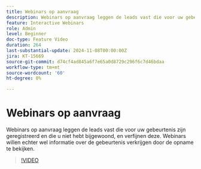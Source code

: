 ```yaml
---
title: Webinars op aanvraag
description: Webinars op aanvraag leggen de leads vast die voor uw gebeurtenis zijn geregistreerd en die u niet hebt bijgewoond, en verfijnen deze. Webinars willen echter wel informatie over de gebeurtenis verkrijgen door de opname te bekijken.
feature: Interactive Webinars
role: Admin
level: Beginner
doc-type: Feature Video
duration: 264
last-substantial-update: 2024-11-08T00:00:00Z
jira: KT-15669
source-git-commit: d74cf4ad845a6f7e65a0d8729c296f6c7d46bdaa
workflow-type: tm+mt
source-wordcount: '60'
ht-degree: 0%

---
```



# Webinars op aanvraag

Webinars op aanvraag leggen de leads vast die voor uw gebeurtenis zijn geregistreerd en die u niet hebt bijgewoond, en verfijnen deze. Webinars willen echter wel informatie over de gebeurtenis verkrijgen door de opname te bekijken.

>[!VIDEO](https://video.tv.adobe.com/v/3436552/?learn=on)
